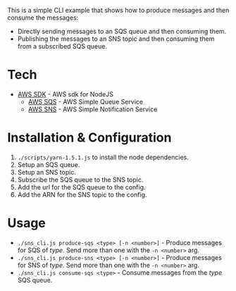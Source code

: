 This is a simple CLI example that shows how to produce messages and then consume the messages:
- Directly sending messages to an SQS queue and then consuming them.
- Publishing the messages to an SNS topic and then consuming them from a subscribed SQS queue.

# Tech
- [AWS SDK](https://aws.amazon.com/sdk-for-node-js/) - AWS sdk for NodeJS
  - [AWS SQS](https://aws.amazon.com/sqs/) - AWS Simple Queue Service
  - [AWS SNS](https://aws.amazon.com/sns/) - AWS Simple Notification Service

# Installation & Configuration
1. `./scripts/yarn-1.5.1.js` to install the node dependencies.
2. Setup an SQS queue.
3. Setup an SNS topic.
4. Subscribe the SQS queue to the SNS topic.
5. Add the url for the SQS queue to the config.
6. Add the ARN for the SNS topic to the config.

# Usage
- `./sns_cli.js produce-sqs <type> [-n <number>]` - Produce messages for SQS of _type_. Send more than one with the `-n <number>` arg.
- `./sns_cli.js produce-sns <type> [-n <number>]` - Produce messages for SNS of _type_. Send more than one with the `-n <number>` arg.
- `./sns_cli.js consume-sqs <type>` - Consume messages from the _type_ SQS queue.
